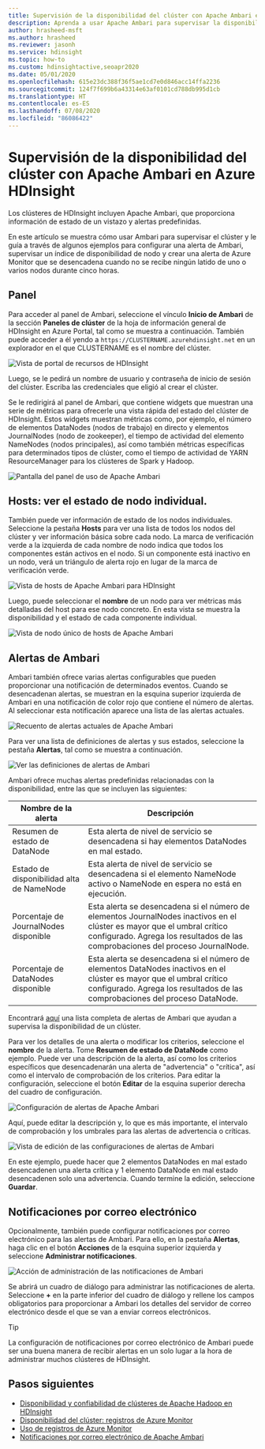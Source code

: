 ```yaml
---
title: Supervisión de la disponibilidad del clúster con Apache Ambari en Azure HDInsight
description: Aprenda a usar Apache Ambari para supervisar la disponibilidad y el estado del clúster.
author: hrasheed-msft
ms.author: hrasheed
ms.reviewer: jasonh
ms.service: hdinsight
ms.topic: how-to
ms.custom: hdinsightactive,seoapr2020
ms.date: 05/01/2020
ms.openlocfilehash: 615e23dc388f36f5ae1cd7e0d846acc14ffa2236
ms.sourcegitcommit: 124f7f699b6a43314e63af0101cd788db995d1cb
ms.translationtype: HT
ms.contentlocale: es-ES
ms.lasthandoff: 07/08/2020
ms.locfileid: "86086422"
---
```

# <a name="how-to-monitor-cluster-availability-with-apache-ambari-in-azure-hdinsight"></a>Supervisión de la disponibilidad del clúster con Apache Ambari en Azure HDInsight

Los clústeres de HDInsight incluyen Apache Ambari, que proporciona información de estado de un vistazo y alertas predefinidas.

En este artículo se muestra cómo usar Ambari para supervisar el clúster y le guía a través de algunos ejemplos para configurar una alerta de Ambari, supervisar un índice de disponibilidad de nodo y crear una alerta de Azure Monitor que se desencadena cuando no se recibe ningún latido de uno o varios nodos durante cinco horas.

## <a name="dashboard"></a>Panel

Para acceder al panel de Ambari, seleccione el vínculo **Inicio de Ambari** de la sección **Paneles de clúster** de la hoja de información general de HDInsight en Azure Portal, tal como se muestra a continuación. También puede acceder a él yendo a `https://CLUSTERNAME.azurehdinsight.net` en un explorador en el que CLUSTERNAME es el nombre del clúster.

![Vista de portal de recursos de HDInsight](media/hdinsight-cluster-availability/azure-portal-dashboard-ambari.png)

Luego, se le pedirá un nombre de usuario y contraseña de inicio de sesión del clúster. Escriba las credenciales que eligió al crear el clúster.

Se le redirigirá al panel de Ambari, que contiene widgets que muestran una serie de métricas para ofrecerle una vista rápida del estado del clúster de HDInsight. Estos widgets muestran métricas como, por ejemplo, el número de elementos DataNodes (nodos de trabajo) en directo y elementos JournalNodes (nodo de zookeeper), el tiempo de actividad del elemento NameNodes (nodos principales), así como también métricas específicas para determinados tipos de clúster, como el tiempo de actividad de YARN ResourceManager para los clústeres de Spark y Hadoop.

![Pantalla del panel de uso de Apache Ambari](media/hdinsight-cluster-availability/apache-ambari-dashboard.png)

## <a name="hosts--view-individual-node-status"></a>Hosts: ver el estado de nodo individual.

También puede ver información de estado de los nodos individuales. Seleccione la pestaña **Hosts** para ver una lista de todos los nodos del clúster y ver información básica sobre cada nodo. La marca de verificación verde a la izquierda de cada nombre de nodo indica que todos los componentes están activos en el nodo. Si un componente está inactivo en un nodo, verá un triángulo de alerta rojo en lugar de la marca de verificación verde.

![Vista de hosts de Apache Ambari para HDInsight](media/hdinsight-cluster-availability/apache-ambari-hosts1.png)

Luego, puede seleccionar el **nombre** de un nodo para ver métricas más detalladas del host para ese nodo concreto. En esta vista se muestra la disponibilidad y el estado de cada componente individual.

![Vista de nodo único de hosts de Apache Ambari](media/hdinsight-cluster-availability/apache-ambari-hosts-node.png)

## <a name="ambari-alerts"></a>Alertas de Ambari

Ambari también ofrece varias alertas configurables que pueden proporcionar una notificación de determinados eventos. Cuando se desencadenan alertas, se muestran en la esquina superior izquierda de Ambari en una notificación de color rojo que contiene el número de alertas. Al seleccionar esta notificación aparece una lista de las alertas actuales.

![Recuento de alertas actuales de Apache Ambari](media/hdinsight-cluster-availability/apache-ambari-alerts.png)

Para ver una lista de definiciones de alertas y sus estados, seleccione la pestaña **Alertas**, tal como se muestra a continuación.

![Ver las definiciones de alertas de Ambari](media/hdinsight-cluster-availability/ambari-alerts-definitions.png)

Ambari ofrece muchas alertas predefinidas relacionadas con la disponibilidad, entre las que se incluyen las siguientes:

| Nombre de la alerta                        | Descripción   |
|---|---|
| Resumen de estado de DataNode           | Esta alerta de nivel de servicio se desencadena si hay elementos DataNodes en mal estado.|
| Estado de disponibilidad alta de NameNode | Esta alerta de nivel de servicio se desencadena si el elemento NameNode activo o NameNode en espera no está en ejecución.|
| Porcentaje de JournalNodes disponible    | Esta alerta se desencadena si el número de elementos JournalNodes inactivos en el clúster es mayor que el umbral crítico configurado. Agrega los resultados de las comprobaciones del proceso JournalNode. |
| Porcentaje de DataNodes disponible       | Esta alerta se desencadena si el número de elementos DataNodes inactivos en el clúster es mayor que el umbral crítico configurado. Agrega los resultados de las comprobaciones del proceso DataNode.|

Encontrará [aquí](https://docs.microsoft.com/azure/hdinsight/hdinsight-high-availability-linux#ambari-web-ui) una lista completa de alertas de Ambari que ayudan a supervisa la disponibilidad de un clúster.

Para ver los detalles de una alerta o modificar los criterios, seleccione el **nombre** de la alerta. Tome **Resumen de estado de DataNode** como ejemplo. Puede ver una descripción de la alerta, así como los criterios específicos que desencadenarán una alerta de "advertencia" o "crítica", así como el intervalo de comprobación de los criterios. Para editar la configuración, seleccione el botón **Editar** de la esquina superior derecha del cuadro de configuración.

![Configuración de alertas de Apache Ambari](media/hdinsight-cluster-availability/ambari-alert-configuration.png)

Aquí, puede editar la descripción y, lo que es más importante, el intervalo de comprobación y los umbrales para las alertas de advertencia o críticas.

![Vista de edición de las configuraciones de alertas de Ambari](media/hdinsight-cluster-availability/ambari-alert-configuration-edit.png)

En este ejemplo, puede hacer que 2 elementos DataNodes en mal estado desencadenen una alerta crítica y 1 elemento DataNode en mal estado desencadenen solo una advertencia. Cuando termine la edición, seleccione **Guardar**.

## <a name="email-notifications"></a>Notificaciones por correo electrónico

Opcionalmente, también puede configurar notificaciones por correo electrónico para las alertas de Ambari. Para ello, en la pestaña **Alertas**, haga clic en el botón **Acciones** de la esquina superior izquierda y seleccione **Administrar notificaciones**.

![Acción de administración de las notificaciones de Ambari](media/hdinsight-cluster-availability/ambari-manage-notifications.png)

Se abrirá un cuadro de diálogo para administrar las notificaciones de alerta. Seleccione **+** en la parte inferior del cuadro de diálogo y rellene los campos obligatorios para proporcionar a Ambari los detalles del servidor de correo electrónico desde el que se van a enviar correos electrónicos.

> [!TIP]
> La configuración de notificaciones por correo electrónico de Ambari puede ser una buena manera de recibir alertas en un solo lugar a la hora de administrar muchos clústeres de HDInsight.

## <a name="next-steps"></a>Pasos siguientes

- [Disponibilidad y confiabilidad de clústeres de Apache Hadoop en HDInsight](hdinsight-high-availability-linux.md)
- [Disponibilidad del clúster: registros de Azure Monitor](./cluster-availability-monitor-logs.md)
- [Uso de registros de Azure Monitor](hdinsight-hadoop-oms-log-analytics-tutorial.md)
- [Notificaciones por correo electrónico de Apache Ambari](apache-ambari-email.md)
